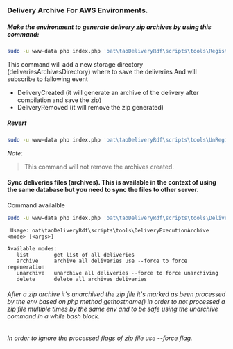 ### Delivery Archive For AWS Environments.

##### Make the environment to generate delivery zip archives by using this command:
```bash
sudo -u www-data php index.php 'oat\taoDeliveryRdf\scripts\tools\RegisterDeliveryArchive'
```

This command will add a new storage directory (deliveriesArchivesDirectory) where to save the deliveries 
And will subscribe to fallowing event
- DeliveryCreated (it will generate an archive of the delivery after compilation and save the zip)
- DeliveryRemoved (it will remove the zip generated)

##### Revert 
```bash
sudo -u www-data php index.php 'oat\taoDeliveryRdf\scripts\tools\UnRegisterDeliveryArchive'
```

_Note_:
> This command will not remove the archives created.




#### Sync deliveries files (archives). This is available in the context of using the same database but you need to sync the files to other server.
Command availalble 
```bash
sudo -u www-data php index.php 'oat\taoDeliveryRdf\scripts\tools\DeliveryExecutionArchive'
```
```text
 Usage: oat\taoDeliveryRdf\scripts\tools\DeliveryExecutionArchive <mode> [<args>]

Available modes:
   list        get list of all deliveries
   archive     archive all deliveries use --force to force regeneration
   unarchive   unarchive all deliveries --force to force unarchiving
   delete      delete all archives deliveries
```

###### After a zip archive it's unarchived the zip file it's marked as been processed by the env based on php method gethostname() in order to not processed a zip file multiple times by the same env and to be safe using the unarchive command in a while bash block. 
###### In order to ignore the processed flags of zip file use --force flag.